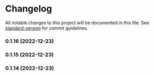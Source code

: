 # Changelog

All notable changes to this project will be documented in this file. See [standard-version](https://github.com/conventional-changelog/standard-version) for commit guidelines.

### 0.1.16 (2022-12-23)

### 0.1.15 (2022-12-23)

### 0.1.14 (2022-12-23)
